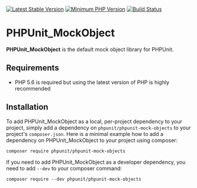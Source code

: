 [![Latest Stable Version](https://img.shields.io/packagist/v/phpunit/phpunit-mock-objects.svg?style=flat-square)](https://packagist.org/packages/phpunit/phpunit-mock-objects)
[![Minimum PHP Version](https://img.shields.io/badge/php-%3E%3D%205.6-8892BF.svg?style=flat-square)](https://php.net/)
[![Build Status](https://img.shields.io/travis/sebastianbergmann/phpunit-mock-objects/master.svg?style=flat-square)](https://travis-ci.org/sebastianbergmann/phpunit-mock-objects)

# PHPUnit_MockObject

**PHPUnit_MockObject** is the default mock object library for PHPUnit.

## Requirements

* PHP 5.6 is required but using the latest version of PHP is highly recommended

## Installation

To add PHPUnit_MockObject as a local, per-project dependency to your project, simply add a dependency on `phpunit/phpunit-mock-objects` to your project's `composer.json`. Here is a minimal example how to add a dependency on PHPUnit_MockObject to your project using composer:

    composer require phpunit/phpunit-mock-objects

If you need to add PHPUnit_MockObject as a developer dependency, you need to add `--dev` to your composer command:

    composer require --dev phpunit/phpunit-mock-objects
